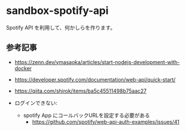 # sandbox-spotify-api

Spotify API を利用して、何かしらを作ります。

## 参考記事

- https://zenn.dev/ymasaoka/articles/start-nodejs-development-with-docker

- https://developer.spotify.com/documentation/web-api/quick-start/

- https://qiita.com/shirok/items/ba5c45511498b75aac27

- ログインできない:
  - spotify App にコールバックURLを設定する必要がある
    - https://github.com/spotify/web-api-auth-examples/issues/41
